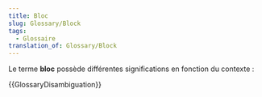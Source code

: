 ```yaml
---
title: Bloc
slug: Glossary/Block
tags:
  - Glossaire
translation_of: Glossary/Block
---
```

<p>Le terme <strong>bloc</strong> possède différentes significations en fonction du contexte :</p>

<p>{{GlossaryDisambiguation}}</p>
